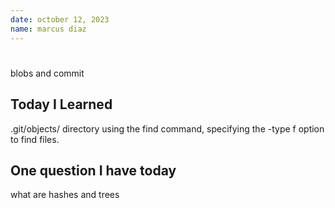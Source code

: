```yaml
---
date: october 12, 2023
name: marcus diaz
---
```


# <short title you will remember this class by>
blobs and commit 
<!--  this can be a single phrase or a short list -->


## Today I Learned 
.git/objects/ directory using the find command, specifying the -type f option to find files.
## One question I have today 
<!--  this can be something you want clarification on or  -->
what are hashes and trees 
